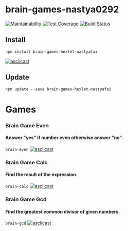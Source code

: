 # brain-games-nastya0292

[![Maintainability](https://api.codeclimate.com/v1/badges/276d84fd7b2a88d0390a/maintainability)](https://codeclimate.com/github/just-fy/project-lvl1-s400/maintainability)
[![Test Coverage](https://api.codeclimate.com/v1/badges/276d84fd7b2a88d0390a/test_coverage)](https://codeclimate.com/github/just-fy/project-lvl1-s400/test_coverage)
[![Build Status](https://travis-ci.com/just-fy/project-lvl1-s400.svg?branch=master)](https://travis-ci.com/just-fy/project-lvl1-s400)

## Install
```npm install brain-games-hexlet-nastyafai```

[![asciicast](https://asciinema.org/a/218600.png)]( https://asciinema.org/a/218600)

## Update 
```npm update --save brain-games-hexlet-nastyafai```

# Games
### Brain Game Even
#### Answer "yes" if number even otherwise answer "no".
```brain-even```
[![asciicast](https://asciinema.org/a/218760.png)]( https://asciinema.org/a/218760)
### Brain Game Calc
#### Find the result of the expression.
```brain-calc```
[![asciicast](https://asciinema.org/a/218761.png)]( https://asciinema.org/a/218761)
### Brain Game Gcd
#### Find the greatest common divisor of given numbers.
```brain-gcd```
[![asciicast](https://asciinema.org/a/218762.png)]( https://asciinema.org/a/218762)